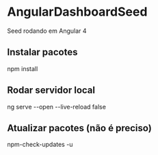 # AngularDashboardSeed

Seed rodando em Angular 4

## Instalar pacotes

npm install

## Rodar servidor local

ng serve --open --live-reload false

## Atualizar pacotes (não é preciso)

npm-check-updates -u
